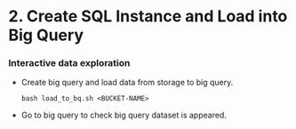 # 2. Create SQL Instance and Load into Big Query

### Interactive data exploration
* Create big query and load data from storage to big query.

      bash load_to_bq.sh <BUCKET-NAME>
      
* Go to big query to check big query dataset is appeared.

## 
